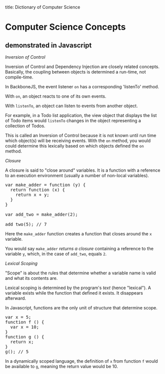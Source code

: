 title: Dictionary of Computer Science

Computer Science Concepts 
=========================

demonstrated in Javascript
--------------------------

_Inversion of Control_

Inversion of Control and Dependency Injection are closely related concepts. Basically, the coupling between objects is determined a run-time, not compile-time.

In BackboneJS, the event listener `on` has a corresponding 'listenTo' method.

With `on`, an object reacts to one of its own events.

With `listenTo`, an object can listen to events from another object.

For example, in a Todo list application, the view object that displays the list of Todo items would `listenTo` changes in the object representing a collection of Todos. 

This is called an Inversion of Control because it is not known until run time which object(s) will be receiving events. With the `on` method, you would could determine this lexically based on which objects defined the `on` method.

_Closure_

A closure is said to "close around" variables. It is a function with a reference to an execution environment (usually a number of non-local variables).

<pre>
var make_adder = function (y) {
  return function (x) {
    return x + y;
  }
}

var add_two = make_adder(2);

add_two(5); // 7
</pre>

Here the `make_adder` function creates a function that closes around the `x` variable.

You would say `make_adder` _returns a closure_ containing a reference to the variable `y`, which, in the case of `add_two`, equals `2`.

_Lexical Scoping_

"Scope" is about the rules that determine whether a variable name is valid and what its contents are.

Lexical scoping is determined by the program's _text_ (hence "lexical"). A variable exists while the function that defined it exists. It disappears afterward.

In Javascript, functions are the only unit of structure that determine scope.

<pre>
var x = 5;
function f () { 
  var x = 10;
}
function g () {
  return x;
}
g(); // 5
</pre>

In a dynamically scoped language, the definition of `x` from function `f` would be available to `g`, meaning the return value would be 10.




